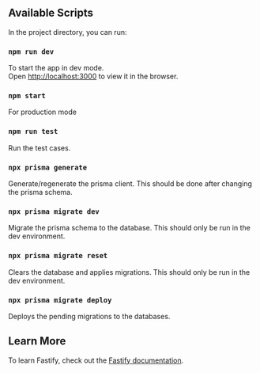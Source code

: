 ## Available Scripts

In the project directory, you can run:

### `npm run dev`

To start the app in dev mode.\
Open [http://localhost:3000](http://localhost:3000) to view it in the browser.

### `npm start`

For production mode

### `npm run test`

Run the test cases.

### `npx prisma generate`

Generate/regenerate the prisma client. This should be done after changing the prisma schema.

### `npx prisma migrate dev`

Migrate the prisma schema to the database. This should only be run in the dev environment.

### `npx prisma migrate reset`

Clears the database and applies migrations. This should only be run in the dev environment.

### `npx prisma migrate deploy`

Deploys the pending migrations to the databases.

## Learn More

To learn Fastify, check out the [Fastify documentation](https://www.fastify.io/docs/latest/).

